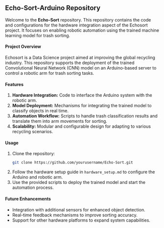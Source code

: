 ## **Echo-Sort-Arduino Repository**

Welcome to the **Echo-Sort** repository. This repository contains the code and configurations for the hardware integration aspect of the Echosort project. It focuses on enabling robotic automation using the trained machine learning model for trash sorting.

#### **Project Overview**
Echosort is a Data Science project aimed at improving the global recycling industry. This repository supports the deployment of the trained Convolutional Neural Network (CNN) model on an Arduino-based server to control a robotic arm for trash sorting tasks.

#### **Features**
1. **Hardware Integration:** Code to interface the Arduino system with the robotic arm.
2. **Model Deployment:** Mechanisms for integrating the trained model to classify objects in real time.
3. **Automation Workflow:** Scripts to handle trash classification results and translate them into arm movements for sorting.
4. **Scalability:** Modular and configurable design for adapting to various recycling scenarios.

#### **Usage**
1. Clone the repository:
   ```bash
   git clone https://github.com/yourusername/Echo-Sort.git
   ```
2. Follow the hardware setup guide in `hardware_setup.md` to configure the Arduino and robotic arm.
3. Use the provided scripts to deploy the trained model and start the automation process.

#### **Future Enhancements**
- Integration with additional sensors for enhanced object detection.
- Real-time feedback mechanisms to improve sorting accuracy.
- Support for other hardware platforms to expand system capabilities.

